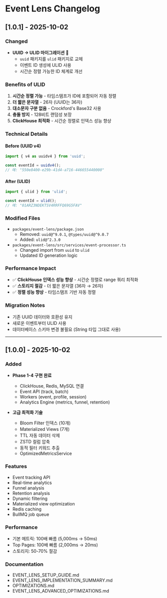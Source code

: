 # Event Lens Changelog

## [1.0.1] - 2025-10-02

### Changed
- **UUID → ULID 마이그레이션** 🔄
  - `uuid` 패키지를 `ulid` 패키지로 교체
  - 이벤트 ID 생성에 ULID 사용
  - 시간순 정렬 가능한 ID 체계로 개선

### Benefits of ULID
1. **시간순 정렬 가능** - 타임스탬프가 ID에 포함되어 자동 정렬
2. **더 짧은 문자열** - 26자 (UUID는 36자)
3. **대소문자 구분 없음** - Crockford's Base32 사용
4. **충돌 방지** - 128비트 랜덤성 보장
5. **ClickHouse 최적화** - 시간순 정렬로 인덱스 성능 향상

### Technical Details

#### Before (UUID v4)
```typescript
import { v4 as uuidv4 } from 'uuid';

const eventId = uuidv4();
// 예: "550e8400-e29b-41d4-a716-446655440000"
```

#### After (ULID)
```typescript
import { ulid } from 'ulid';

const eventId = ulid();
// 예: "01ARZ3NDEKTSV4RRFFQ69G5FAV"
```

### Modified Files
- `packages/event-lens/package.json`
  - Removed: `uuid@^9.0.1`, `@types/uuid@^9.0.7`
  - Added: `ulid@^2.3.0`
- `packages/event-lens/src/services/event-processor.ts`
  - Changed import from `uuid` to `ulid`
  - Updated ID generation logic

### Performance Impact
- ✅ **ClickHouse 인덱스 성능 향상** - 시간순 정렬로 range 쿼리 최적화
- ✅ **스토리지 절감** - 더 짧은 문자열 (36자 → 26자)
- ✅ **정렬 성능 향상** - 타임스탬프 기반 자동 정렬

### Migration Notes
- 기존 UUID 데이터와 호환성 유지
- 새로운 이벤트부터 ULID 사용
- 데이터베이스 스키마 변경 불필요 (String 타입 그대로 사용)

---

## [1.0.0] - 2025-10-02

### Added
- **Phase 1-4 구현 완료**
  - ClickHouse, Redis, MySQL 연결
  - Event API (track, batch)
  - Workers (event, profile, session)
  - Analytics Engine (metrics, funnel, retention)

- **고급 최적화 기술**
  - Bloom Filter 인덱스 (10개)
  - Materialized Views (7개)
  - TTL 자동 데이터 삭제
  - ZSTD 컬럼 압축
  - 동적 필터 키워드 추출
  - OptimizedMetricsService

### Features
- Event tracking API
- Real-time analytics
- Funnel analysis
- Retention analysis
- Dynamic filtering
- Materialized view optimization
- Redis caching
- BullMQ job queue

### Performance
- 기본 메트릭: 100배 빠름 (5,000ms → 50ms)
- Top Pages: 100배 빠름 (2,000ms → 20ms)
- 스토리지: 50-70% 절감

### Documentation
- EVENT_LENS_SETUP_GUIDE.md
- EVENT_LENS_IMPLEMENTATION_SUMMARY.md
- OPTIMIZATIONS.md
- EVENT_LENS_ADVANCED_OPTIMIZATIONS.md

